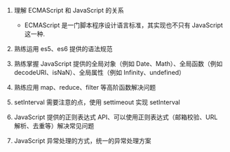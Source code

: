 <!--
 * @Author: Yu
 * @Date: 2020-08-05 21:21:36
 * @LastEditTime: 2020-08-06 11:51:24
 * @FilePath: \KeepLearning\Javascript\语法和API.md
 * @Description: ''
-->

1. 理解 ECMAScript 和 JavaScript 的关系

   - ECMAScript 是一门脚本程序设计语言标准，其实现也不只有 JavaScript 这一种.

2. 熟练运用 es5、es6 提供的语法规范


3. 熟练掌握 JavaScript 提供的全局对象（例如 Date、Math）、全局函数（例如 decodeURI、isNaN）、全局属性（例如 Infinity、undefined）

4. 熟练应用 map、reduce、filter 等高阶函数解决问题

5. setInterval 需要注意的点，使用 settimeout 实现 setInterval

6. JavaScript 提供的正则表达式 API、可以使用正则表达式（邮箱校验、URL 解析、去重等）解决常见问题

7. JavaScript 异常处理的方式，统一的异常处理方案
